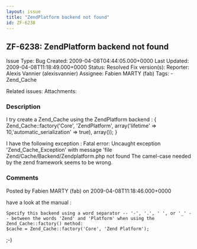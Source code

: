 ```yaml
---
layout: issue
title: "ZendPlatform backend not found"
id: ZF-6238
---
```


ZF-6238: ZendPlatform backend not found
---------------------------------------

 Issue Type: Bug Created: 2009-04-08T04:44:05.000+0000 Last Updated: 2009-04-08T11:18:49.000+0000 Status: Resolved Fix version(s): 
 Reporter:  Alexis Vannier (alexisvannier)  Assignee:  Fabien MARTY (fab)  Tags: - Zend\_Cache
 
 Related issues: 
 Attachments: 
### Description

I try create a Zend\_Cache using the ZendPlatform backend : { Zend\_Cache::factory('Core', 'ZendPlatform', array('lifetime' => 10,'automatic\_serialization' => true), array()); }

I have the following exception : Fatal error: Uncaught exception 'Zend\_Cache\_Exception' with message 'file Zend/Cache/Backend/Zendplatform.php not found The camel-case needed by the zend framework seems to be wrong.

 

 

### Comments

Posted by Fabien MARTY (fab) on 2009-04-08T11:18:46.000+0000

have a look at the manual :

    Specify this backend using a word separator -- '-', '.', ' ', or '_' -- between the words 'Zend' and 'Platform' when using the Zend_Cache::factory() method:
    $cache = Zend_Cache::factory('Core', 'Zend Platform');

;-)

 

 